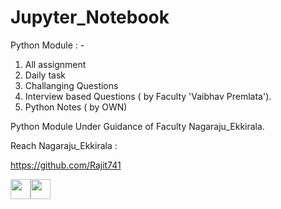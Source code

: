 # Jupyter_Notebook
Python Module : - 
1. All assignment
2. Daily task
3. Challanging Questions
4. Interview based Questions ( by Faculty 'Vaibhav Premlata').
5. Python Notes ( by OWN)

Python Module Under Guidance of Faculty Nagaraju_Ekkirala.

Reach Nagaraju_Ekkirala : 

https://github.com/Rajit741

<p align="left"> <a href="https://www.github.com/Rajit741" target="_blank" rel="noreferrer"><img src="https://raw.githubusercontent.com/danielcranney/readme-generator/main/public/icons/socials/github.svg" width="32" height="32" /><a href="https://www.linkedin.com/comm/mynetwork/discovery-see-all?usecase=PEOPLE_FOLLOWS&followMember=nagaraju-ekkirala-103120226" target="_blank" rel="noreferrer"><img src="https://raw.githubusercontent.com/danielcranney/readme-generator/main/public/icons/socials/linkedin.svg" width="32" height="32" />
</a> 


